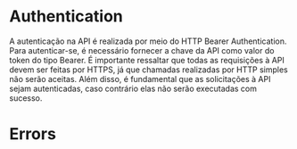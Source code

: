 # Authentication

A autenticação na API é realizada por meio do HTTP Bearer Authentication. Para autenticar-se, é necessário fornecer a chave da API como valor do token do tipo Bearer. É importante ressaltar que todas as requisições à API devem ser feitas por HTTPS, já que chamadas realizadas por HTTP simples não serão aceitas. Além disso, é fundamental que as solicitações à API sejam autenticadas, caso contrário elas não serão executadas com sucesso.

# Errors